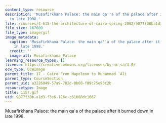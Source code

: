 ```yaml
---
content_type: resource
description: 'Musafirkhana Palace: the main qa''a of the palace after it burned down
  in late 1998.'
file: /courses/4-615-the-architecture-of-cairo-spring-2002/9077f38ba1d3f3e6126cc61008dc1667_1157.gif
file_size: 167609
file_type: image/gif
image_metadata:
  caption: 'Musafirkhana Palace: the main qa''a of the palace after it burned down
    in late 1998.'
  credit: ''
  image-alt: Musafirkhana Palace
learning_resource_types: []
license: https://creativecommons.org/licenses/by-nc-sa/4.0/
ocw_type: OCWImage
parent_title: 17 - Cairo From Napoleon to Muhammad `Ali
parent_type: CourseSection
parent_uid: a3226049-57a9-702d-0b60-f89c75e93c2b
resourcetype: Image
title: 1157.gif
uid: 9077f38b-a1d3-f3e6-126c-c61008dc1667
---
```

Musafirkhana Palace: the main qa'a of the palace after it burned down in late 1998.